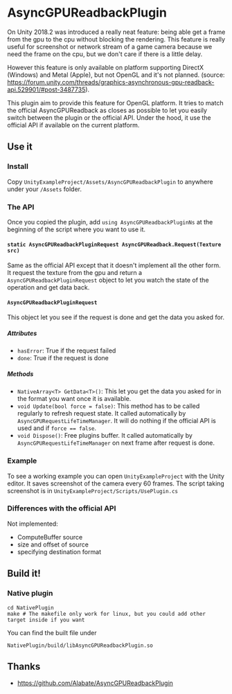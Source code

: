 # AsyncGPUReadbackPlugin
On Unity 2018.2 was introduced a really neat feature: being able get a frame from the gpu to the cpu without blocking the rendering. This feature is really useful for screenshot or network stream of a game camera because we need the frame on the cpu, but we don't care if there is a little delay.

However this feature is only available on platform supporting DirectX (Windows) and Metal (Apple), but not OpenGL and it's not planned. (source: https://forum.unity.com/threads/graphics-asynchronous-gpu-readback-api.529901/#post-3487735).

This plugin aim to provide this feature for OpenGL platform. It tries to match the official AsyncGPUReadback as closes as possible to let you easily switch between the plugin or the official API. Under the hood, it use the official API if available on the current platform.

## Use it
### Install
Copy `UnityExampleProject/Assets/AsyncGPUReadbackPlugin` to anywhere under your `/Assets` folder.

### The API
Once you copied the plugin, add `using AsyncGPUReadbackPluginNs` at the beginning of the script where you want to use it.

#### `static AsyncGPUReadbackPluginRequest AsyncGPUReadback.Request(Texture src)`
Same as the official API except that it doesn't implement all the other form. It request the texture from the gpu and return a `AsyncGPUReadbackPluginRequest` object to let you watch the state of the operation and get data back.

#### `AsyncGPUReadbackPluginRequest`
This object let you see if the request is done and get the data you asked for.

##### Attributes

* `hasError`: True if the request failed
* `done`: True if the request is done

##### Methods

* `NativeArray<T> GetData<T>()`: This let you get the data you asked for in the format you want once it is available.
* `void Update(bool force = false)`: This method has to be called regularly to refresh request state. It called automatically by `AsyncGPURequestLifeTimeManager`. It will do nothing if the official API is used and if `force == false`.
* `void Dispose()`: Free plugins buffer. It called automatically by `AsyncGPURequestLifeTimeManager` on next frame after request is done.

### Example
To see a working example you can open `UnityExampleProject` with the Unity editor. It saves screenshot of the camera every 60 frames. The script taking screenshot is in `UnityExampleProject/Scripts/UsePlugin.cs`

### Differences with the official API
Not implemented:

* ComputeBuffer source 
* size and offset of source
* specifying destination format

## Build it!

### Native plugin
```
cd NativePlugin
make # The makefile only work for linux, but you could add other target inside if you want
```
You can find the built file under
```
NativePlugin/build/libAsyncGPUReadbackPlugin.so
```

## Thanks

* https://github.com/Alabate/AsyncGPUReadbackPlugin
